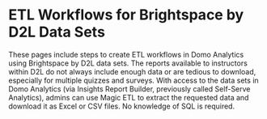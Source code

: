 # ETL Workflows for Brightspace by D2L Data Sets

These pages include steps to create ETL workflows in Domo Analytics using Brightspace by D2L data sets. The reports available to instructors within D2L do not always include enough data or are tedious to download, especially for multiple quizzes and surveys. With access to the data sets in Domo Analytics (via Insights Report Builder, previously called Self-Serve Analytics), admins can use Magic ETL to extract the requested data and download it as Excel or CSV files. No knowledge of SQL is required.

